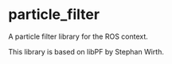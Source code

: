 # particle_filter

A particle filter library for the ROS context.

This library is based on libPF by Stephan Wirth.
